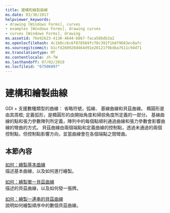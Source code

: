 ```yaml
---
title: 建構和繪製曲線
ms.date: 03/30/2017
helpviewer_keywords:
- drawing [Windows Forms], curves
- examples [Windows Forms], drawing curves
- curves [Windows Forms], drawing
ms.assetid: 76e92623-4130-4644-b867-faca58bdb3a2
ms.openlocfilehash: 4c1b0cc6c6f878569fcf0c392f1b6f9683ec8afc
ms.sourcegitcommit: b1cfd260928d464d91e20121f9bdba7611c94d71
ms.translationtype: MT
ms.contentlocale: zh-TW
ms.lasthandoff: 07/02/2019
ms.locfileid: "67506097"
---
```

# <a name="constructing-and-drawing-curves"></a>建構和繪製曲線
GDI + 支援數種類型的曲線： 省略符號，弧線、 基線曲線和貝茲曲線。 橢圓形是由其周框; 定義弧形，是橢圓形的由開始角度和掃掠角度所定義的一部分。 基線曲線的點和張力參數陣列所定義，陣列中的每個點順利通過曲線和張力參數會影響曲線的彎曲的方式。 貝茲曲線由兩個端點和定義曲線的控制點，透過未通過的兩個控制點，但控制點影響方向，並當曲線會在各個端點之間彎曲。  
  
## <a name="in-this-section"></a>本節內容  
 [如何：繪製基本曲線](how-to-draw-cardinal-splines.md)  
 描述基本曲線，以及如何進行繪製。  
  
 [如何：繪製單一貝茲曲線](how-to-draw-a-single-bezier-spline.md)  
 描述的貝茲曲線，以及如何發一張牌。  
  
 [如何：繪製一連串的貝茲曲線](how-to-draw-a-sequence-of-bezier-splines.md)  
 說明如何繪製順序中的數個貝茲曲線。
